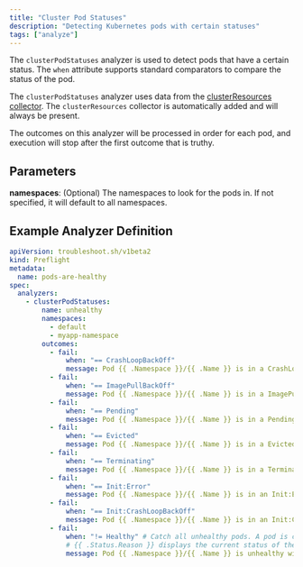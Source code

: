 ```yaml
---
title: "Cluster Pod Statuses"
description: "Detecting Kubernetes pods with certain statuses"
tags: ["analyze"]
---
```



The `clusterPodStatuses` analyzer is used to detect pods that have a certain status.
The `when` attribute supports standard comparators to compare the status of the pod.

The `clusterPodStatuses` analyzer uses data from the [clusterResources collector](https://troubleshoot.sh/collect/cluster-resources).
The `clusterResources` collector is automatically added and will always be present.

The outcomes on this analyzer will be processed in order for each pod, and execution will stop after the first outcome that is truthy.

## Parameters

**namespaces**: (Optional) The namespaces to look for the pods in. If not specified, it will default to all namespaces.

## Example Analyzer Definition

```yaml
apiVersion: troubleshoot.sh/v1beta2
kind: Preflight
metadata:
  name: pods-are-healthy
spec:
  analyzers:
    - clusterPodStatuses:
        name: unhealthy
        namespaces:
          - default
          - myapp-namespace
        outcomes:
          - fail:
              when: "== CrashLoopBackOff"
              message: Pod {{ .Namespace }}/{{ .Name }} is in a CrashLoopBackOff state.
          - fail:
              when: "== ImagePullBackOff"
              message: Pod {{ .Namespace }}/{{ .Name }} is in a ImagePullBackOff state.
          - fail:
              when: "== Pending"
              message: Pod {{ .Namespace }}/{{ .Name }} is in a Pending state.
          - fail:
              when: "== Evicted"
              message: Pod {{ .Namespace }}/{{ .Name }} is in a Evicted state.
          - fail:
              when: "== Terminating"
              message: Pod {{ .Namespace }}/{{ .Name }} is in a Terminating state.
          - fail:
              when: "== Init:Error"
              message: Pod {{ .Namespace }}/{{ .Name }} is in an Init:Error state.
          - fail:
              when: "== Init:CrashLoopBackOff"
              message: Pod {{ .Namespace }}/{{ .Name }} is in an Init:CrashLoopBackOff state.
          - fail:
              when: "!= Healthy" # Catch all unhealthy pods. A pod is considered healthy if it has a status of Completed, or Running and all of its containers are ready.
              # {{ .Status.Reason }} displays the current status of the pod, while {{ .Status.Message }} provides a detailed explanation of why the pod is unhealthy, based on logged events.
              message: Pod {{ .Namespace }}/{{ .Name }} is unhealthy with a status of {{ .Status.Reason }}. Message is {{ .Status.Message }} 
```

